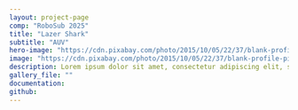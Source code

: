 ```yaml
---
layout: project-page
comp: "RoboSub 2025"
title: "Lazer Shark"
subtitle: "AUV"
hero-image: "https://cdn.pixabay.com/photo/2015/10/05/22/37/blank-profile-picture-973460_960_720.png"
image: "https://cdn.pixabay.com/photo/2015/10/05/22/37/blank-profile-picture-973460_960_720.png"
description: Lorem ipsum dolor sit amet, consectetur adipiscing elit, sed do eiusmod tempor incididunt ut labore et dolore magna aliqua. Ut enim ad minim veniam, quis nostrud exercitation ullamco laboris nisi ut aliquip ex ea commodo consequat. Duis aute irure dolor in reprehenderit in voluptate velit esse cillum dolore eu fugiat nulla pariatur. Excepteur sint occaecat cupidatat non proident, sunt in culpa qui officia deserunt mollit anim id est laborum.
gallery_file: ""
documentation:
github:
---
```

<!-- {% include about.html %} -->
